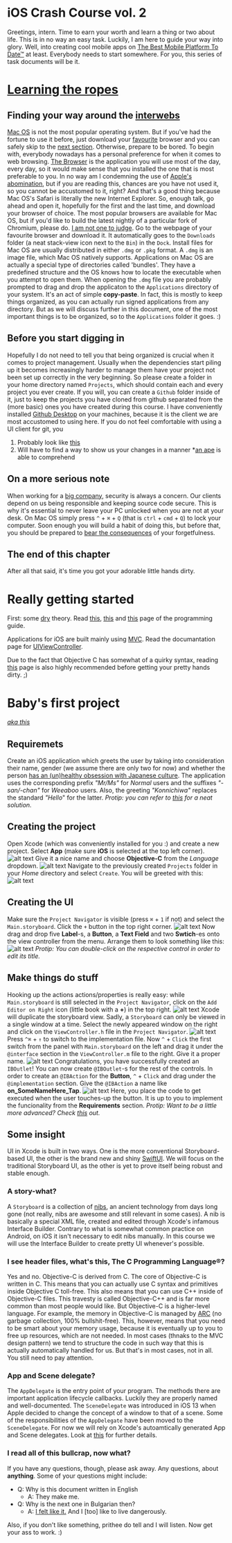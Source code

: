 # iOS Crash Course vol. 2

Greetings, intern. Time to earn your worth and learn a thing or two about life. This is in no way an easy task. Luckily, I am here to guide your way into glory. Well, into creating cool mobile apps on [The Best Mobile Platform To Date™](https://www.apple.com/ios/) at least. Everybody needs to start somewhere. For you, this series of task documents will be it.

# [Learning the ropes](https://i.redd.it/hysjuqc5cpd11.jpg)

## Finding your way around the [interwebs](https://thenextweb.com/wp-content/blogs.dir/1/files/2015/02/keyboard_surfing_the_internet2-406x450.jpg)
[Mac OS](https://www.apple.com/macos) is not the most popular operating system. But if you've had the fortune to use it before, just download your [favourite](https://www.mozilla.org/en-US/firefox/new/) browser and you can safely skip to the [next section](#getting-started). Otherwise, prepare to be bored.
To begin with, everybody nowadays has a personal preference for when it comes to web browsing. [The Browser](https://www.mozilla.org/en-US/firefox/new/) is the application you will use most of the day, every day, so it would make sense that you installed the one that is most preferable to you. In no way am I condemning the use of [Apple's abomination](https://www.apple.com/safari/), but if you are reading this, chances are you have not used it, so you cannot be accustomed to it, right? And that's a good thing because Mac OS's Safari is literally the new Internet Explorer. So, enough talk, go ahead and open it, hopefully for the first and the last time, and download your browser of choice. The most popular browsers are available for Mac OS, but if you'd like to build the latest nightly of a particular fork of Chromium, please do. [I am not one to judge](https://i.imgflip.com/1vcivr.jpg). Go to the webpage of your favourite browser and download it. It automatically goes to the `Downloads` folder (a neat stack-view icon next to the `Bin`) in the `Dock`. Install files for Mac OS are usually distributed in either `.dmg` or `.pkg` format. A `.dmg` is an image file, which Mac OS natively supports. Applications on Mac OS are actually a special type of directories called 'bundles'. They have a predefined structure and the OS knows how to locate the executable when you attempt to open them. When opening the `.dmg` file you are probably prompted to drag and drop the applicaton to the `Applications` directory of your system. It's an act of simple **copy-paste**. In fact, this is mostly to keep things organized, as you can actually run signed applications from any directory. But as we will discuss further in this document, one of the most important things is to be organized, so to the `Applications` folder it goes. :)

## Before you start digging in
Hopefully I do not need to tell you that being organized is crucial when it comes to project management. Usually when the dependencies start piling up it becomes increasingly harder to manage them have your project not been set up correctly in the very beginning. So please create a folder in your home directory named `Projects`, which should contain each and every project you ever create. If you will, you can create a `Github` folder inside of it, just to keep the projects you have cloned from github separated from the (more basic) ones you have created during this course. I have conveniently installed [Github Desktop](https://desktop.github.com/) on your machines, because it is the client we are most accustomed to using here. If you do not feel comfortable with using a UI client for git, you

1. Probably look like [this](https://i.ytimg.com/vi/KEkrWRHCDQU/maxresdefault.jpg)
2. Will have to find a way to show us your changes in a manner *[an ape](https://ca.slack-edge.com/T03UCVDN2-U0CAAV0KB-6fba434e73a7-512) is able to comprehend

## On a more serious note
When working for a [big company](https://www.nemetschek.bg/), security is always a concern. Our clients depend on us being responsible and keeping source code secure. This is why it's essential to never leave your PC unlocked when you are not at your desk. On Mac OS simply press `^` + `⌘` + `Q` (that is `ctrl` + `cmd` + `Q`) to lock your computer. Soon enough you will build a habit of doing this, but before that, you should be prepared to [bear the consequences](https://external-preview.redd.it/RhTABATlWxdc482qm0ElC7MX6h98XWeQUAVpqO8C68E.jpg?auto=webp&s=2a1c1ea41e53d35580546e4108a040a2b647a62c) of your forgetfulness.

## The end of this chapter
After all that said, it's time you got your adorable little hands dirty.

# Really getting started
First: some [dry](https://i.kym-cdn.com/photos/images/original/000/880/042/28a.jpg) theory. Read [this](https://developer.apple.com/design/human-interface-guidelines/ios/app-architecture/launching/), [this](https://developer.apple.com/documentation/xcode/improving_your_app_s_performance?language=objc) and [this](https://developer.apple.com/documentation/uikit/app_and_environment/managing_your_app_s_life_cycle?language=objc) page of the programming guide.

Applications for iOS are built mainly using [MVC](https://en.wikipedia.org/wiki/Model%E2%80%93view%E2%80%93controller). Read the documantation page for [UIViewController](https://developer.apple.com/documentation/uikit/uiviewcontroller?language=objc).

Due to the fact that Objective C has somewhat of a quirky syntax, reading [this](http://blog.teamtreehouse.com/the-beginners-guide-to-objective-c-methods) page is also highly recommended before getting your pretty hands dirty. ;)

# Baby's first project
*[aka this](https://pics.me.me/looks-like-its-time-to-oil-up-10217844.png)*

## Requiremets
Create an iOS application which greets the user by taking into consideration their name, gender (we assume there are only two for now) and whether the person [has an (un)healthy obsession with Japanese culture](http://www.dictionary.com/e/slang/weeaboo/). The application uses the corresponding prefix _"Mr/Ms"_ for *Normal* users and the suffixes _"-san/-chan"_ for *Weeaboo* users. Also, the greeting _"Konnichiwa"_ replaces the standard _"Hello_" for the latter. *Protip: you can refer to [this](https://developer.apple.com/library/content/documentation/Cocoa/Conceptual/Strings/Articles/FormatStrings.html) for a neat solution.*

## Creating the project
Open Xcode (which was conveniently installed for you :) and create a new project. Select **App** (make sure **iOS** is selected at the top left corner).
![alt text](/resources/T0/0.png "Create project")
Give it a nice name and choose **Objective-C** from the *Language* dropdown.
![alt text](/resources/T0/1.png "A nice name")
Navigate to the previously created `Projects` folder in your *Home* directory and select `Create`. You will be greeted with this:
![alt text](/resources/T0/2.png "Welcome to Xcode")

## Creating the UI
Make sure the `Project Navigator` is visible (press `⌘` + `1` if not) and select the `Main.storyboard`. Click the `+` button in the top right corner.
![alt text](/resources/T0/3.png "Add UI controls")
Now drag and drop five **Label**-s, a **Button**, a **Text Field** and two **Swtich**-es onto the view controller from the menu. Arrange them to look something like this:
![alt text](/resources/T0/4.png "Create the UI")
*Protip: You can double-click on the respective control in order to edit its title.*

## Make things do stuff
Hooking up the actions actions/properties is really easy: while `Main.storyboard` is still selected in the `Project Navigator`, click on the `Add Editor on Right` icon (little book with a **+**) in the top right.
![alt text](/resources/T0/5.png "Add Editor on Right")
Xcode will duplicate the storyboard view. Sadly, a `Storyboard` can only be viewed in a single window at a time. Select the newly appeared window on the right and click on the `ViewController.h` file in the `Project Navigator`.
![alt text](/resources/T0/6.png "View the ViewController file")
Press `^⌘` + `↑` to switch to the implementation file. Now `^` + `Click` the first switch from the panel with `Main.storyboard` on the left and drag it under the `@interface` section in the `ViewController.m` file to the right. Give it a proper name.
![alt text](/resources/T0/7.png "@IBOutlet")
Congratulations, you have successfully created an `IBOutlet`! You can now create `@IBOutlet`-s for the rest of the controls. In order to create an `@IBAction` for the **Button**, `^` + `Click` and drag under the `@implementation` section. Give the `@IBAction` a name like **on_SomeNameHere_Tap**.
![alt text](/resources/T0/8.png "@IBAction")
Here, you place the code to get executed when the user touches-up the button. It is up to you to implement the funcionality from the **Requirements** section. _Protip: Want to be a little more advanced? Check [this](https://useyourloaf.com/blog/objective-c-class-properties/) out._

## Some insight
UI in Xcode is built in two ways. One is the more conventional Storyboard-based UI, the other is the brand new and shiny [SwiftUI](https://developer.apple.com/xcode/swiftui/). We will focus on the traditional Storyboard UI, as the other is yet to prove itself being robust and stable enough.

### A story-what?
A `Storyboard` is a collection of [nibs](https://developer.apple.com/library/archive/documentation/Cocoa/Conceptual/LoadingResources/CocoaNibs/CocoaNibs.html), an ancient technology from days long gone (not really, nibs are awesome and still relevant in some cases). A nib is basically a special XML file, created and edited through Xcode's infamous Interface Builder. Contrary to what is somewhat common practice on Android, on iOS it isn't necessary to edit nibs manually. In this course we will use the Interface Builder to create pretty UI whenever's possible.

### I see header files, what's this, The C Programming Language®?
Yes and no. Objective-C is derived from C. The core of Objective-C is written in C. This means that you can actually use C syntax and primitives inside Objective C toll-free. This also means that you can use C++ inside of Objective-C files. This travesty is called Objective-C++ and is far more common than most people would like. But Objective-C is a higher-level language. For example, the memory in Objective-C is managed by [ARC](https://medium.com/@ITZDERR/ios-memory-management-arc-in-objective-c-and-swift-part2-f8d269c5e9c) (no garbage collection, 100% bullshit-free). This, however, means that you need to be smart about your memory usage, because it is eventually up to you to free up resources, which are not needed. In most cases (thnaks to the MVC design pattern) we tend to structure the code in such way that this is actually automatically handled for us. But that's in most cases, not in all. You still need to pay attention.

### App and Scene delegate?
The `AppDelegate` is the entry point of your program. The methods there are important application lifecycle callbacks. Luckily they are properly named and well-documented. The `SceneDelegate` was introduced in iOS 13 when Apple decided to change the concept of a window to that of a scene. Some of the responsibilities of the `AppDelegate` have been moved to the `SceneDelegate`. For now we will rely on Xcode's autoamtically generated App and Scene delegates. Look at [this](https://learnappmaking.com/scene-delegate-app-delegate-xcode-11-ios-13/) for further details.

### I read all of this bullcrap, now what?
If you have any questions, though, please ask away. Any questions, about **anything**. Some of your questions might include:
- Q: Why is this document written in English
    - A: They make me.
- Q: Why is the next one in Bulgarian then?
    - A: [I felt like it.](https://imgur.com/a/TnXDVIg) And I [too] like to live dangerously.

Also, if you don't like something, prithee do tell and I will listen.
Now get your ass to work. :)